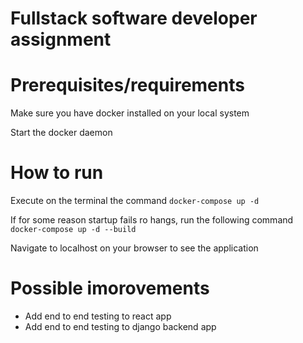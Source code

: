 # Fullstack software developer assignment

# Prerequisites/requirements
Make sure you have docker installed on your local system

Start the docker daemon

# How to run
Execute on the terminal the command `docker-compose up -d`

If for some reason startup fails ro hangs, run the following command `docker-compose up -d --build`

Navigate to localhost on your browser to see the application


# Possible imorovements
- Add end to end testing to react app
- Add end to end testing to django backend app
